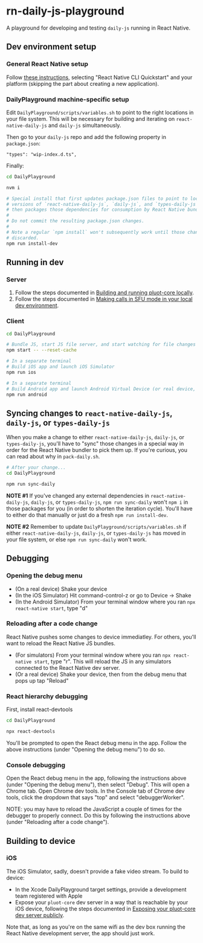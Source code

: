 # rn-daily-js-playground

A playground for developing and testing `daily-js` running in React Native.

## Dev environment setup

### General React Native setup

Follow [these instructions](https://reactnative.dev/docs/environment-setup), selecting "React Native CLI Quickstart" and your platform (skipping the part about creating a new application).

### DailyPlayground machine-specific setup

Edit `DailyPlayground/scripts/variables.sh` to point to the right locations in your file system. This will be necessary for building and iterating on `react-native-daily-js` and `daily-js` simultaneously.

Then go to your `daily-js` repo and add the following property in `package.json`:

```
"types": "wip-index.d.ts",
```

Finally:

```bash
cd DailyPlayground

nvm i

# Special install that first updates package.json files to point to local 
# versions of `react-native-daily-js`, `daily-js`, and `types-daily-js`,
# then packages those dependencies for consumption by React Native bundler.
#
# Do not commit the resulting package.json changes.
#
# Note a regular `npm install` won't subsequently work until those changes are
# discarded.
npm run install-dev
```

## Running in dev

### Server

1. Follow the steps documented in [Building and running pluot-core locally](https://www.notion.so/dailyco/Building-and-running-pluot-core-locally-006e8192a7304fc6b0545c2e527f1aad).
2. Follow the steps documented in [Making calls in SFU mode in your local dev environment](https://www.notion.so/dailyco/Making-calls-in-SFU-mode-in-your-local-dev-environment-66300270ce4f40a4aa0c72b58a7d11ea).

### Client

```bash
cd DailyPlayground

# Bundle JS, start JS file server, and start watching for file changes in order to re-bundle
npm start -- --reset-cache

# In a separate terminal
# Build iOS app and launch iOS Simulator
npm run ios

# In a separate terminal
# Build Android app and launch Android Virtual Device (or real device, if one is plugged in and configured for debugging)
npm run android
```

## Syncing changes to `react-native-daily-js`, `daily-js`, or `types-daily-js`

When you make a change to either `react-native-daily-js`, `daily-js`, or `types-daily-js`, you'll have to "sync" those changes in a special way in order for the React Native bundler to pick them up. If you're curious, you can read about why in `pack-daily.sh`.

```bash
# After your change...
cd DailyPlayground

npm run sync-daily
```

**NOTE #1** If you've changed any external dependencies in `react-native-daily-js`, `daily-js`, or `types-daily-js`, `npm run sync-daily` won't `npm i` in those packages for you (in order to shorten the iteration cycle). You'll have to either do that manually or just do a fresh `npm run install-dev`.

**NOTE #2** Remember to update `DailyPlayground/scripts/variables.sh` if either `react-native-daily-js`, `daily-js`, or `types-daily-js` has moved in your file system, or else `npm run sync-daily` won't work.

## Debugging

### Opening the debug menu

- (On a real device) Shake your device
- (In the iOS Simulator) Hit command-control-z or go to Device -> Shake
- (In the Android Simulator) From your terminal window where you ran `npx react-native start`, type "d"

### Reloading after a code change

React Native pushes some changes to device immediatley. For others, you'll want to reload the React Native JS bundles.

- (For simulators) From your terminal window where you ran `npx react-native start`, type "r". This will reload the JS in any simulators connected to the React Native dev server.
- (Or a real device) Shake your device, then from the debug menu that pops up tap "Reload"

### React hierarchy debugging

First, install react-devtools

```bash
cd DailyPlayground

npx react-devtools
```

You'll be prompted to open the React debug menu in the app. Follow the above instructions (under "Opening the debug menu") to do so.

### Console debugging

Open the React debug menu in the app, following the instructions above (under "Opening the debug menu"), then select "Debug". This will open a Chrome tab. Open Chrome dev tools. In the Console tab of Chrome dev tools, click the dropdown that says "top" and select "debuggerWorker".

NOTE: you may have to reload the JavaScript a couple of times for the debugger to properly connect. Do this by following the instructions above (under "Reloading after a code change").

## Building to device

### iOS

The iOS Simulator, sadly, doesn't provide a fake video stream. To build to device:

- In the Xcode DailyPlayground target settings, provide a development team registered with Apple
- Expose your `pluot-core` dev server in a way that is reachable by your iOS device, following the steps documented in [Exposing your pluot-core dev server publicly](https://www.notion.so/dailyco/Exposing-your-pluot-core-dev-server-publicly-d70f8aa0836644dabdfc017536d08415).

Note that, as long as you're on the same wifi as the dev box running the React Native development server, the app should just work.
